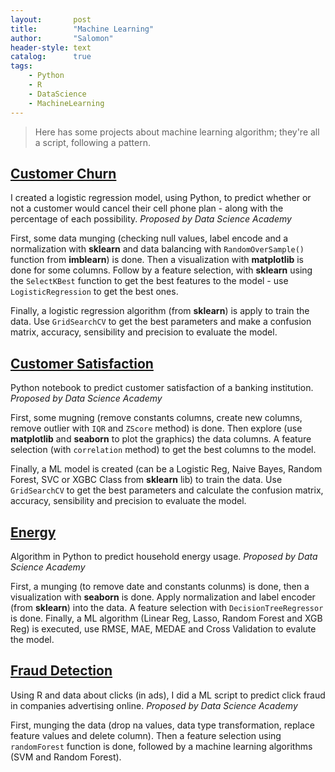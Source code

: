 ```yaml
---
layout:       post
title:        "Machine Learning"
author:       "Salomon"
header-style: text
catalog:      true
tags:
    - Python
    - R
    - DataScience
    - MachineLearning
---
```


> Here has some projects about machine learning algorithm; they're all a script, following a pattern.


## [Customer Churn](https://github.com/salomaoalves/DataScience_MachineLearning/tree/main/CustomerChurn)
I created a logistic regression model, using Python, to predict whether or not a customer would cancel their cell phone plan - along with the percentage of each possibility. *Proposed by Data Science Academy*

First, some data munging (checking null values, label encode and a normalization with **sklearn** and data balancing with `RandomOverSample()` function from **imblearn**) is done. Then a visualization with **matplotlib** is done for some columns. Follow by a feature selection, with **sklearn** using the `SelectKBest` function to get the best features to the model - use `LogisticRegression` to get the best ones.

Finally, a logistic regression algorithm (from **sklearn**) is apply to train the data. Use `GridSearchCV` to get the best parameters and make a confusion matrix, accuracy, sensibility and precision to evaluate the model.

## [Customer Satisfaction](https://github.com/salomaoalves/DataScience_MachineLearning/tree/main/CustomerSatisfaction)
Python notebook to predict customer satisfaction of a banking institution. *Proposed by Data Science Academy*

First, some mugning (remove constants columns, create new columns, remove outlier with `IQR` and `ZScore` method) is done. Then explore (use **matplotlib** and **seaborn** to plot the graphics) the data columns. A feature selection (with `correlation` method) to get the best columns to the model.

Finally, a ML model is created (can be a Logistic Reg, Naive Bayes, Random Forest, SVC or XGBC Class from **sklearn** lib) to train the data. Use `GridSearchCV` to get the best parameters and calculate the confusion matrix, accuracy, sensibility and precision to evaluate the model.

## [Energy](https://github.com/salomaoalves/DataScience_MachineLearning/tree/main/Energy)
Algorithm in Python to predict household energy usage. *Proposed by Data Science Academy*

First, a munging (to remove date and constants colunms) is done, then a visualization with **seaborn** is done. Apply normalization and label encoder (from **sklearn**) into the data. A feature selection with `DecisionTreeRegressor` is done. Finally, a ML algorithm (Linear Reg, Lasso, Random Forest and XGB Reg) is executed, use RMSE, MAE, MEDAE and Cross Validation to evalute the model.

## [Fraud Detection](https://github.com/salomaoalves/DataScience_MachineLearning/tree/main/FraudDetection)
Using R and data about clicks (in ads), I did a ML script to predict click fraud in companies advertising online. *Proposed by Data Science Academy*

First, munging the data (drop na values, data type transformation, replace feature values and delete column). Then a feature selection using `randomForest` function is done, followed by a machine learning algorithms (SVM and Random Forest).
